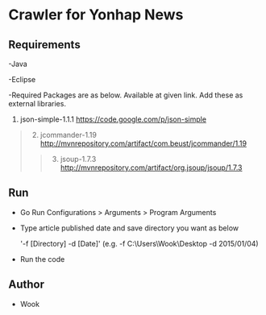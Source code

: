 # Crawler for Yonhap News

## Requirements

-Java

-Eclipse

-Required Packages are as below. Available at given link. Add these as external libraries.

1. json-simple-1.1.1 https://code.google.com/p/json-simple
>2. jcommander-1.19 http://mvnrepository.com/artifact/com.beust/jcommander/1.19
>>3. jsoup-1.7.3 http://mvnrepository.com/artifact/org.jsoup/jsoup/1.7.3

## Run

- Go Run Configurations > Arguments > Program Arguments
- Type article published date and save directory you want as below

  '-f [Directory] -d [Date]'   (e.g. -f C:\Users\Wook\Desktop -d 2015/01/04)

- Run the code

## Author

- Wook